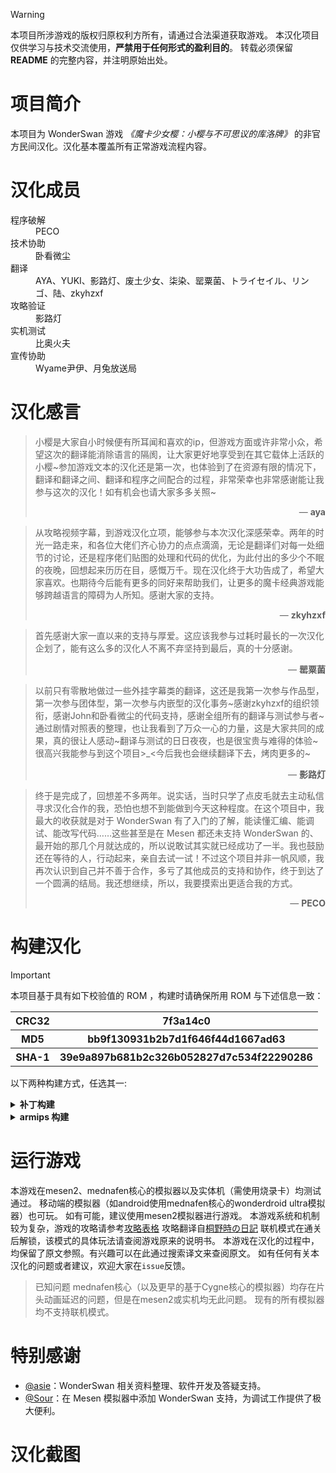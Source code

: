 > [!WARNING]
> 本项目所涉游戏的版权归原权利方所有，请通过合法渠道获取游戏。
> 本汉化项目仅供学习与技术交流使用，**严禁用于任何形式的盈利目的**。
> 转载必须保留 **README** 的完整内容，并注明原始出处。

# 项目简介
本项目为 WonderSwan 游戏 *《魔卡少女樱：小樱与不可思议的库洛牌》* 的非官方民间汉化。汉化基本覆盖所有正常游戏流程内容。

# 汉化成员
<dl>
  <dt>程序破解</dt>
  <dd>PECO</dd>
  <dt>技术协助</dt>
  <dd>卧看微尘</dd>
  <dt>翻译</dt>
  <dd>AYA、YUKI、影路灯、废土少女、柒染、罂粟菌、トライセイル、リンゴ、陆、zkyhzxf</dd>
  <dt>攻略验证</dt>
  <dd>影路灯</dd>
  <dt>实机测试</dt>
  <dd>比奥火夫</dd>
  <dt>宣传协助</dt>
  <dd>Wyame尹伊、月兔放送局</dd>
</dl>

# 汉化感言
> 小樱是大家自小时候便有所耳闻和喜欢的ip，但游戏方面或许非常小众，希望这次的翻译能消除语言的隔阂，让大家更好地享受到在其它载体上活跃的小樱~参加游戏文本的汉化还是第一次，也体验到了在资源有限的情况下，翻译和翻译之间、翻译和程序之间配合的过程，非常荣幸也非常感谢能让我参与这次的汉化！如有机会也请大家多多关照~
> <div style="text-align: right">— <b>aya</b></div>

> 从攻略视频字幕，到游戏汉化立项，能够参与本次汉化深感荣幸。两年的时光一路走来，和各位大佬们齐心协力的点点滴滴，无论是翻译们对每一处细节的讨论，还是程序佬们贴图的处理和代码的优化，为此付出的多少个不眠的夜晚，回想起来历历在目，感慨万千。现在汉化终于大功告成了，希望大家喜欢。也期待今后能有更多的同好来帮助我们，让更多的魔卡经典游戏能够跨越语言的障碍为人所知。感谢大家的支持。
> <div style="text-align: right">— <b>zkyhzxf</b></div>

> 首先感谢大家一直以来的支持与厚爱。这应该我参与过耗时最长的一次汉化企划了，能有这么多的汉化人不离不弃坚持到最后，真的十分感谢。
> <div style="text-align: right">— <b>罂粟菌</b></div>

> 以前只有零散地做过一些外挂字幕类的翻译，这还是我第一次参与作品型，第一次参与团体型，第一次参与内嵌型的汉化事务~感谢zkyhzxf的组织领衔，感谢John和卧看微尘的代码支持，感谢全组所有的翻译与测试参与者~通过剧情对照表的整理，也让我看到了万众一心的力量，这是大家共同的成果，真的很让人感动~翻译与测试的日日夜夜，也是很宝贵与难得的体验~很高兴我能参与到这个项目>_<今后我也会继续翻译下去，烤肉更多的~
> <div style="text-align: right">— <b>影路灯</b></div>

> 终于是完成了，回想差不多两年。说实话，当时只学了点皮毛就去主动私信寻求汉化合作的我，恐怕也想不到能做到今天这种程度。在这个项目中，我最大的收获就是对于 WonderSwan 有了入门的了解，能读懂汇编、能调试、能改写代码……这些甚至是在 Mesen 都还未支持 WonderSwan 的、最开始的那几个月就达成的，所以说敢试其实就已经成功了一半。我也鼓励还在等待的人，行动起来，亲自去试一试！不过这个项目并非一帆风顺，我再次认识到自己并不善于合作，多亏了其他成员的支持和协作，终于到达了一个圆满的结局。我还想继续，所以，我要摸索出更适合我的方式。
> <div style="text-align: right">— <b>PECO</b></div>




# 构建汉化
> [!IMPORTANT]
> 本项目基于具有如下校验值的 ROM ，构建时请确保所用 ROM 与下述信息一致：
> <table>
>  <tr><th>CRC32</th><th>7f3a14c0</th></tr>
>  <tr><th>MD5</th><th>bb9f130931b2b7d1f646f44d1667ad63</th></tr>
>  <tr><th>SHA-1</th><th>39e9a897b681b2c326b052827d7c534f22290286</th></tr>
> </table>

以下两种构建方式，任选其一:

<details><summary><b>补丁构建</b></summary>

> [!TIP]
> 部分模拟器支持“软补丁”，只需将补丁文件与 ROM 文件置于同一目录，并确保两者文件名（不含扩展名）一致，即可自动加载补丁。

1. 从 Releases 下载 bps 格式的补丁文件。
2. 准备符合上述校验值的 ROM 文件。
3. 使用支持 bps 格式的补丁工具，将补丁应用于 ROM ，生成汉化后的 ROM 文件。

</details>

<details><summary><b>armips 构建</b></summary>

1. 克隆本仓库至本地，或下载仓库代码 ZIP 并解压。
2. 将符合校验值的 ROM 文件重命名为 `baserom.ws`，并放置于项目根目录（与 `main.asm` 同级）。
3. 运行 `build.bat`，将在根目录生成汉化后的 ROM 文件 `patched.ws`。

</details>

# 运行游戏
本游戏在mesen2、mednafen核心的模拟器以及实体机（需使用烧录卡）均测试通过。
移动端的模拟器（如android使用mednafen核心的wonderdroid ultra模拟器）也可玩。
如有可能，建议使用mesen2模拟器进行游戏。
本游戏系统和机制较为复杂，游戏的攻略请参考[攻略表格](https://gitee.com/JohnTsq/WS_Cardcaptor_Sakura_chs/releases/download/v1.0/%E5%B0%8F%E6%A8%B1%E7%BD%91%E9%A1%B5%E6%94%BB%E7%95%A5%E7%BF%BB%E8%AF%91.xls)
攻略翻译自[桐野時の日記](http://no-weather.seesaa.net/article/451382178.html)
联机模式在通关后解锁，该模式的具体玩法请查阅游戏原来的说明书。
本游戏在汉化的过程中，均保留了原文参照。有兴趣可以在此通过搜索译文来查阅原文。
如有任何有关本汉化的问题或者建议，欢迎大家在`issue`反馈。
> 已知问题
mednafen核心（以及更早的基于Cygne核心的模拟器）均存在片头动画延迟的问题，但是在mesen2或实机均无此问题。
现有的所有模拟器均不支持联机模式。


# 特别感谢
+ [@asie](https://github.com/asiekierka)：WonderSwan 相关资料整理、软件开发及答疑支持。
+ [@Sour](https://github.com/SourMesen)：在 Mesen 模拟器中添加 WonderSwan 支持，为调试工作提供了极大便利。

# 汉化截图
